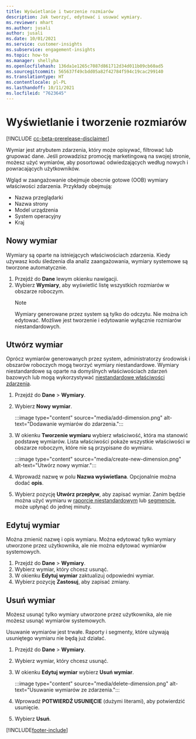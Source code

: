 ```yaml
---
title: Wyświetlanie i tworzenie rozmiarów
description: Jak tworzyć, edytować i usuwać wymiary.
ms.reviewer: mhart
ms.author: jusali
author: jusali
ms.date: 10/01/2021
ms.service: customer-insights
ms.subservice: engagement-insights
ms.topic: how-to
ms.manager: shellyha
ms.openlocfilehash: 136da1e1265c7087d861712d34d011b09cb60ad5
ms.sourcegitcommit: 565637f49cbdd05a82f42784f594c19cac299140
ms.translationtype: HT
ms.contentlocale: pl-PL
ms.lasthandoff: 10/11/2021
ms.locfileid: "7623645"
---
```

# <a name="view-and-create-dimensions"></a>Wyświetlanie i tworzenie rozmiarów

[!INCLUDE [cc-beta-prerelease-disclaimer](includes/cc-beta-prerelease-disclaimer.md)]

Wymiar jest atrybutem zdarzenia, który może opisywać, filtrować lub grupować dane. Jeśli prowadzisz promocję marketingową na swojej stronie, możesz użyć wymiarów, aby posortować odwiedzających według nowych i powracających użytkowników.  

Wgląd w zaangażowanie obejmuje obecnie gotowe (OOB) wymiary właściwości zdarzenia. Przykłady obejmują:

- Nazwa przeglądarki
- Nazwa strony
- Model urządzenia
- System operacyjny
- Kraj

## <a name="view-dimensions"></a>Nowy wymiar

Wymiary są oparte na istniejących właściwościach zdarzenia. Kiedy używasz kodu śledzenia dla analiz zaangażowania, wymiary systemowe są tworzone automatycznie.

1. Przejdź do **Dane** lewym okienku nawigacji. 
1. Wybierz **Wymiary**, aby wyświetlić listę wszystkich rozmiarów w obszarze roboczym. 
   > [!NOTE]
   > Wymiary generowane przez system są tylko do odczytu. Nie można ich edytować. Możliwe jest tworzenie i edytowanie wyłącznie rozmiarów niestandardowych.

## <a name="create-a-dimension"></a>Utwórz wymiar

Oprócz wymiarów generowanych przez system, administratorzy środowisk i obszarów roboczych mogą tworzyć wymiary niestandardowe. Wymiary niestandardowe są oparte na domyślnych właściwościach zdarzeń bazowych lub mogą wykorzystywać [niestandardowe właściwości zdarzenia](advanced-SDK-implementation.md).

1. Przejdź do **Dane** > **Wymiary**.
1. Wybierz **Nowy wymiar**.

   :::image type="content" source="media/add-dimension.png" alt-text="Dodawanie wymiarów do zdarzenia.":::

1. W okienku **Tworzenie wymiaru** wybierz właściwość, która ma stanowić podstawę wymiarów. Lista właściwości pokaże wszystkie właściwości w obszarze roboczym, które nie są przypisane do wymiaru.
   
   :::image type="content" source="media/create-new-dimension.png" alt-text="Utwórz nowy wymiar.":::
      
3. Wprowadź nazwę w polu **Nazwa wyświetlana**. Opcjonalnie można dodać **opis**.
4. Wybierz pozycję **Utwórz przepływ**, aby zapisać wymiar. Zanim będzie można użyć wymiaru w [raporcie niestandardowym](custom-reports.md) lub [segmencie](segments.md), może upłynąć do jednej minuty. 

## <a name="edit-a-dimension"></a>Edytuj wymiar

Można zmienić nazwę i opis wymiaru. Można edytować tylko wymiary utworzone przez użytkownika, ale nie można edytować wymiarów systemowych.


1. Przejdź do **Dane** > **Wymiary**.
1. Wybierz wymiar, który chcesz usunąć.
1. W okienku **Edytuj wymiar** zaktualizuj odpowiedni wymiar.
1. Wybierz pozycję **Zastosuj**, aby zapisać zmiany.

## <a name="delete-a-dimension"></a>Usuń wymiar

Możesz usunąć tylko wymiary utworzone przez użytkownika, ale nie możesz usunąć wymiarów systemowych.

Usuwanie wymiarów jest trwałe. Raporty i segmenty, które używają usuniętego wymiaru nie będą już działać. 

1. Przejdź do **Dane** > **Wymiary**.
1. Wybierz wymiar, który chcesz usunąć.
1. W okienku **Edytuj wymiar** wybierz **Usuń wymiar**.

   :::image type="content" source="media/delete-dimension.png" alt-text="Usuwanie wymiarów ze zdarzenia.":::

1. Wprowadź **POTWIERDŹ USUNIĘCIE** (dużymi literami), aby potwierdzić usunięcie. 
1. Wybierz **Usuń**.

[!INCLUDE[footer-include](../includes/footer-banner.md)]
